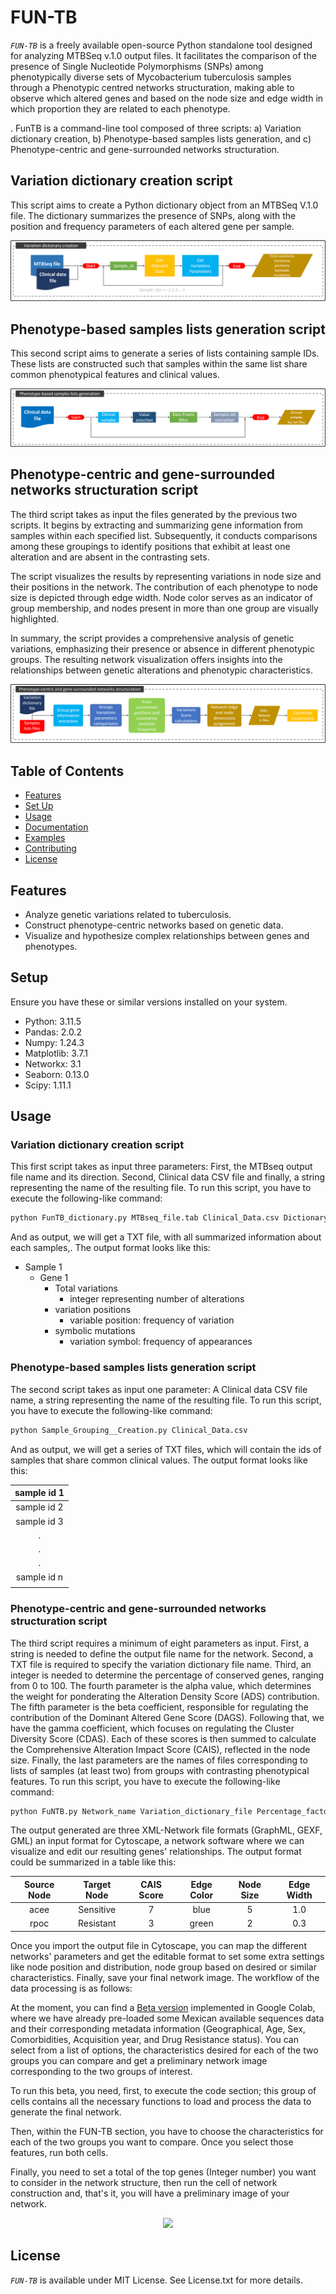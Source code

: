 # FUN-TB

*`FUN-TB`* is a freely available open-source Python standalone tool designed for analyzing MTBSeq v.1.0 output files. It facilitates the comparison of the presence of Single Nucleotide Polymorphisms (SNPs) among phenotypically diverse sets of Mycobacterium tuberculosis samples through a Phenotypic centred networks structuration, making able to observe which altered genes and based on the node size and edge width in which proportion they are related to each phenotype. 

. FunTB is a command-line tool composed of three scripts: a) Variation dictionary creation, b) Phenotype-based samples lists generation, and c) Phenotype-centric and gene-surrounded networks structuration.

## Variation dictionary creation script
This script aims to create a Python dictionary object from an MTBSeq V.1.0 file. The dictionary summarizes the presence of SNPs, along with the position and frequency parameters of each altered gene per sample.
<p align="center">
  <img src="Images/Script_One.png" />
</p>

## Phenotype-based samples lists generation script
This second script aims to generate a series of lists containing sample IDs. These lists are constructed such that samples within the same list share common phenotypical features and clinical values.
<p align="center">
  <img src="Images/Script_Three.png"/>
</p>

## Phenotype-centric and gene-surrounded networks structuration script
The third script takes as input the files generated by the previous two scripts. It begins by extracting and summarizing gene information from samples within each specified list. Subsequently, it conducts comparisons among these groupings to identify positions that exhibit at least one alteration and are absent in the contrasting sets.

The script visualizes the results by representing variations in node size and their positions in the network. The contribution of each phenotype to node size is depicted through edge width. Node color serves as an indicator of group membership, and nodes present in more than one group are visually highlighted.

In summary, the script provides a comprehensive analysis of genetic variations, emphasizing their presence or absence in different phenotypic groups. The resulting network visualization offers insights into the relationships between genetic alterations and phenotypic characteristics.

<p align="center">
  <img src="Images/Script_Two.png" />
</p>

## Table of Contents

- [Features](#features)
- [Set Up](#Setup)
- [Usage](#usage)
- [Documentation](#documentation)
- [Examples](#examples)
- [Contributing](#contributing)
- [License](#license)

## Features

- Analyze genetic variations related to tuberculosis.
- Construct phenotype-centric networks based on genetic data.
- Visualize and hypothesize complex relationships between genes and phenotypes.

## Setup

Ensure you have these or similar versions installed on your system. 
- Python: 3.11.5
- Pandas: 2.0.2
- Numpy: 1.24.3
- Matplotlib: 3.7.1
- Networkx: 3.1
- Seaborn: 0.13.0
- Scipy: 1.11.1

## Usage

### Variation dictionary creation script

This first script takes as input three parameters: First, the MTBseq output file name and its direction. Second, Clinical data CSV file and finally, a string representing the name of the resulting file. To run this script, you have to execute the following-like command:

```bash
python FunTB_dictionary.py MTBseq_file.tab Clinical_Data.csv Dictionary_Output_File_name
```
And as output, we will get a TXT file, with all summarized information about each samples,. The output format looks like this:

- Sample 1
  - Gene 1
    - Total variations
      - integer representing number of alterations 
    - variation positions
      - variable position: frequency of variation
    - symbolic mutations
      - variation symbol: frequency of appearances

### Phenotype-based samples lists generation script

The second script takes as input one parameter: A Clinical data CSV file name, a string representing the name of the resulting file. To run this script, you have to execute the following-like command:

```bash
python Sample_Grouping__Creation.py Clinical_Data.csv
```
And as output, we will get a series of TXT files, which will contain the ids of samples that share common clinical values. The output format looks like this:

| sample id 1 |
|     :---:   |
| sample id 2 |
| sample id 3 |
|      .      |
|      .      |
|      .      |
| sample id n |
|             |

### Phenotype-centric and gene-surrounded networks structuration script

The third script requires a minimum of eight parameters as input. First, a string is needed to define the output file name for the network. Second, a TXT file is required to specify the variation dictionary file name. Third, an integer is needed to determine the percentage of conserved genes, ranging from 0 to 100. The fourth parameter is the alpha value, which determines the weight for ponderating the Alteration Density Score (ADS) contribution. The fifth parameter is the beta coefficient, responsible for regulating the contribution of the Dominant Altered Gene Score (DAGS). Following that, we have the gamma coefficient, which focuses on regulating the Cluster Diversity Score (CDAS). Each of these scores is then summed to calculate the Comprehensive Alteration Impact Score (CAIS), reflected in the node size. Finally, the last parameters are the names of files corresponding to lists of samples (at least two) from groups with contrasting phenotypical features. To run this script, you have to execute the following-like command:

```bash
python FuNTB.py Network_name Variation_dictionary_file Percentage_factor alpha_coefficient beta_coefficient gamma_coefficient Group_list_1 Group_list_2 ... Group_list_n
```

The output generated are three XML-Network file formats (GraphML, GEXF, GML) an input format for Cytoscape, a network software where we can visualize and edit our resulting genes' relationships. The output format could be summarized in a table like this:

| Source Node  |  Target Node   | CAIS Score | Edge Color | Node Size | Edge Width |
|    :---:     |     :---:      |  :---:     |    :---:   |   :---:   |    :---:   |
|     acee     |   Sensitive    |    7       |    blue    |     5     |     1.0    |
|     rpoc     |   Resistant    |    3       |    green   |     2     |     0.3    |

Once you import the output file in Cytoscape, you can map the different networks' parameters and get the editable format to set some extra settings like node position and distribution, node group based on desired or similar characteristics.  Finally, save your final network image. The workflow of the data processing is as follows:



At the moment, you can find a [Beta version](https://colab.research.google.com/drive/1bttbnmZs682GMH_eq-J7EWxsvm6UBFRW?usp=sharing) implemented in Google Colab, where we have already pre-loaded some Mexican available sequences data and their corresponding metadata information (Geographical, Age, Sex, Comorbidities, Acquisition year, and Drug Resistance status). You can select from a list of options, the characteristics desired for each of the two groups you can compare and get a preliminary network image corresponding to the two groups of interest.

To run this beta, you need, first, to execute the code section; this group of cells contains all the necessary functions to load and process the data to generate the final network.

Then, within the FUN-TB section, you have to choose the characteristics for each of the two groups you want to compare. Once you select those features, run both cells.

Finally, you need to set a total of the top genes (Integer number) you want to consider in the network structure, then run the cell of network construction and, that's it, you will have a preliminary image of your network.

<p align="center">
  <img src="https://github.com/ind-genomics/FUN-TB/blob/main/Images/Network2.png?raw=true" />
</p>

## License

*`FUN-TB`* is available under MIT License. See License.txt for more details.
